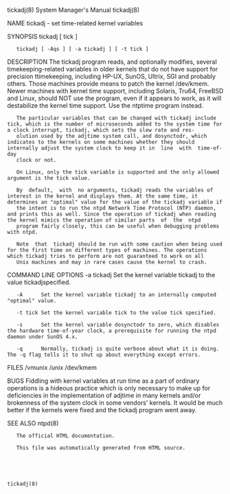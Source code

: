 tickadj(8)                                                                                 System Manager's Manual                                                                                 tickadj(8)



NAME
       tickadj - set time-related kernel variables


SYNOPSIS
       tickadj [ tick ]

       tickadj [ -Aqs ] [ -a tickadj ] [ -t tick ]


DESCRIPTION
       The  tickadj  program  reads, and optionally modifies, several timekeeping-related variables in older kernels that do not have support for precision ttimekeeping, including HP-UX, SunOS, Ultrix, SGI
       and probably others. Those machines provide means to patch the kernel /dev/kmem. Newer machines with kernel time support, including Solaris, Tru64, FreeBSD and Linux, should  NOT  use  the  program,
       even if it appears to work, as it will destabilize the kernel time support. Use the ntptime program instead.

       The particular variables that can be changed with tickadj include tick, which is the number of microseconds added to the system time for a clock interrupt, tickadj, which sets the slew rate and res‐
       olution used by the adjtime system call, and dosynctodr, which indicates to the kernels on some machines whether they should internally adjust the system clock to keep it in  line  with  time-of-day
       clock or not.

       On Linux, only the tick variable is supported and the only allowed argument is the tick value.

       By  default,  with  no arguments, tickadj reads the variables of interest in the kernel and displays them. At the same time, it determines an "optimal" value for the value of the tickadj variable if
       the intent is to run the ntpd Network Time Protocol (NTP) daemon, and prints this as well. Since the operation of tickadj when reading the kernel mimics the operation of similar parts  of  the  ntpd
       program fairly closely, this can be useful when debugging problems with ntpd.

       Note  that  tickadj should be run with some caution when being used for the first time on different types of machines. The operations which tickadj tries to perform are not guaranteed to work on all
       Unix machines and may in rare cases cause the kernel to crash.


COMMAND LINE OPTIONS
       -a tickadj
               Set the kernel variable tickadj to the value tickadjspecified.

       -A      Set the kernel variable tickadj to an internally computed "optimal" value.

       -t tick Set the kernel variable tick to the value tick specified.

       -s      Set the kernel variable dosynctodr to zero, which disables the hardware time-of-year clock, a prerequisite for running the ntpd daemon under SunOS 4.x.

       -q      Normally, tickadj is quite verbose about what it is doing. The -q flag tells it to shut up about everything except errors.


FILES
       /vmunix /unix /dev/kmem


BUGS
       Fiddling with kernel variables at run time as a part of ordinary operations is a hideous practice which is only necessary to make up for deficiencies in the implementation of adjtime in many kernels
       and/or brokenness of the system clock in some vendors' kernels. It would be much better if the kernels were fixed and the tickadj program went away.

SEE ALSO
       ntpd(8)

       The official HTML documentation.

       This file was automatically generated from HTML source.




                                                                                                                                                                                                   tickadj(8)
